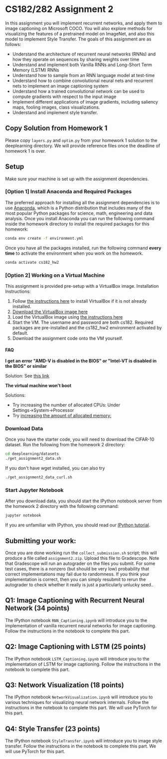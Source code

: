 # CS182/282 Assignment 2
In this assignment you will implement recurrent networks, and apply them to
image captioning on Microsoft COCO. You will also explore methods for visualizing
the features of a pretrained model on ImageNet, and also this model to implement
Style Transfer. The goals of this assignment are as follows:

- Understand the architecture of recurrent neural networks (RNNs) and how they operate on sequences by sharing weights over time
- Understand and implement both Vanilla RNNs and Long-Short Term Memory (LSTM) RNNs
- Understand how to sample from an RNN language model at test-time
- Understand how to combine convolutional neural nets and recurrent nets to implement an image captioning system
- Understand how a trained convolutional network can be used to compute gradients with respect to the input image
- Implement different applications of image gradients, including saliency maps, fooling images, class visualizations.
- Understand and implement style transfer.


## Copy Solution from Homework 1
Please copy `layers.py` and `optim.py` from your homework 1 solution to the deeplearning directory. We will provide reference files once the deadline of homework 1 is over.

## Setup
Make sure your machine is set up with the assignment dependencies.

### [Option 1] Install Anaconda and Required Packages
The preferred approach for installing all the assignment dependencies is to use
[Anaconda](https://www.anaconda.com/products/individual), which is a Python distribution
that includes many of the most popular Python packages for science, math,
engineering and data analysis. Once you install Anaconda you can run the following
command inside the homework directory to install the required packages for this homework:

```bash
conda env create -f environment.yml
```

Once you have all the packages installed, run the following command **every time**
to activate the environment when you work on the homework.
```bash
conda activate cs182_hw2
```


### [Option 2] Working on a Virtual Machine
This assignment is provided pre-setup with a VirtualBox image. Installation Instructions:
1. Follow [the instructions here](https://www.virtualbox.org/manual/ch02.html) to install VirtualBox if it is not already installed.
2. [Download the VirtualBox image here](https://drive.google.com/file/d/1uIAlrpIuXyHjJlVdNA0H3MsGubFvFn3x/view?usp=sharing)
3. Load the VirtualBox image using [the instructions here](https://docs.oracle.com/cd/E26217_01/E26796/html/qs-import-vm.html)
4. Start the VM. The username and password are both cs182. Required packages are pre-installed and the cs182_hw2 environment activated by default.
5. Download the assignment code onto the VM yourself.

#### FAQ
**I get an error "AMD-V is disabled in the BIOS" or "Intel-VT is disabled in the BIOS" or similar**

Solution: See [this link](https://docs.fedoraproject.org/en-US/Fedora/13/html/Virtualization_Guide/sect-Virtualization-Troubleshooting-Enabling_Intel_VT_and_AMD_V_virtualization_hardware_extensions_in_BIOS.html)


**The virtual machine won't boot**

Solutions:

- Try increasing the number of allocated CPUs: Under Settings→System→Processor
- Try [increasing the amount of allocated memory:](https://superuser.com/questions/926339/how-to-change-the-ram-allocated-to-an-os-in-virtualbox)

### Download Data
Once you have the starter code, you will need to download the CIFAR-10 dataset.
Run the following from the homework 2 directory:

```bash
cd deeplearning/datasets
./get_assignment2_data.sh
```

If you don't have wget installed, you can also try 

```bash
./get_assignment2_data_curl.sh
```


### Start Jupyter Notebook
After you download data, you should start the IPython notebook server
from the homework 2 directory with the following command:

```bash
jupyter notebook
```

If you are unfamiliar with IPython, you should
read our [IPython tutorial](http://cs231n.github.io/ipython-tutorial/).



## Submitting your work:
Once you are done working run the `collect_submission.sh` script;
this will produce a file called `assignment2.zip`.
Upload this file to Gradescope.
Note that Gradescope will run an autograder on the files you submit. For some
test cases, there is a nonzero (but should be very low) probability that correct
implementations may fail due to randomness. If you think your implementation is
correct, then you can simply resubmit to rerun the autograder to check whether
it really is just a particularly unlucky seed..


## Q1: Image Captioning with Recurrent Neural Network (34 points)
The IPython notebook `RNN_Captioning.ipynb` will introduce you to the implementation
of vanilla recurrent neural networks for image captioning. Follow the instructions
in the notebook to complete this part.


## Q2: Image Captioning with LSTM (25 points)
The IPython notebook `LSTM_Captioning.ipynb` will introduce you to the implementation
of LSTM for image captioning. Follow the instructions in the notebook to complete this part.


## Q3: Network Visualization (18 points)
The IPython notebook `NetworkVisualization.ipynb` will introduce you to various techniques
for visualizing neural network internals. Follow the instructions in the notebook to complete this part.
We will use PyTorch for this part.

## Q4: Style Transfer (23 points)
The IPython notebook `StyleTransfer.ipynb` will introduce you to image style transfer.
Follow the instructions in the notebook to complete this part. We will use PyTorch for this part.

